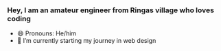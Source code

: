 ### Hey, I am an amateur engineer from Ringas village who loves coding

- 😄 Pronouns: He/him
- 🌱 I’m currently starting my journey in web design


<!--
**KunalKaushikk/KunalKaushikk** is a ✨ _special_ ✨ repository because its `README.md` (this file) appears on your GitHub profile.

Here are some ideas to get you started:

- 🔭 I’m currently working on ...
- 🌱 I’m currently learning ...
- 👯 I’m looking to collaborate on ...
- 🤔 I’m looking for help with ...
- 💬 Ask me about ...
- 📫 How to reach me: ...
- ⚡ Fun fact: ...
-->
